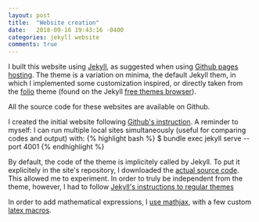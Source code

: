 ```yaml
---
layout: post
title:  "Website creation"
date:   2018-09-16 19:43:16 -0400
categories: jekyll website
comments: true
---
```


I built this website using <a href="https://jekyllrb.com/">Jekyll</a>, as suggested when using <a href="https://pages.github.com/">Github pages hosting</a>. The theme is a variation on minima, the default Jekyll them, in which I implemented some customization inspired, or directly taken from the <a href="https://github.com/bogoli/-folio">folio</a> theme (found on the Jekyll 
<a href="https://jekyllthemes.io/free">free themes browser</a>).
<!-- , as well as from my friends <a href="https://sdufourbeausejour.github.io/">Sophie</a> and <a href= "https://www.jgyoung.ca/">Jean-Gabriel</a> personal pages. -->
All the source code for these websites are available on Github.

I created the initial website following 
<a href="https://help.github.com/articles/setting-up-your-github-pages-site-locally-with-jekyll/">Github's instruction</a>. A reminder to myself: I can run multiple local sites simultaneously (useful for comparing codes and output) with:
{% highlight bash %}
$ bundle exec jekyll serve --port 4001
{% endhighlight %}

By default, the code of the theme is implicitely called by Jekyll. To put it explicitely in the site's repository, I downloaded the <a href="https://github.com/jekyll/minima">actual source code</a>. This allowed me to experiment. In order to truly be independent from the theme, however, I had to follow <a href='https://jekyllrb.com/docs/themes/#converting-gem-based-themes-to-regular-themes'>Jekyll's instructions to regular themes</a>

In order to add mathematical expressions, I <a href="http://sgeos.github.io/github/jekyll/2016/08/21/adding_mathjax_to_a_jekyll_github_pages_blog.html">use mathjax</a>, with a few custom <a href="http://docs.mathjax.org/en/latest/tex.html">latex macros</a>.
